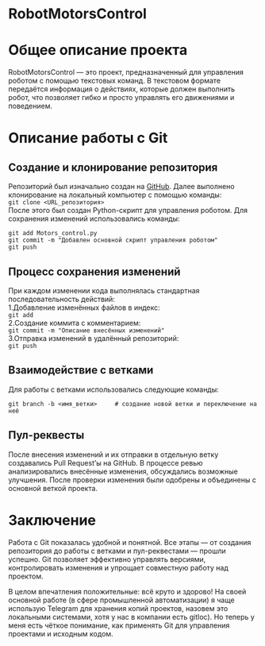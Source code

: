 # RobotMotorsControl

# **Общее описание проекта**

RobotMotorsControl — это проект, предназначенный для управления роботом с помощью текстовых команд. В текстовом формате передаётся информация о действиях, которые должен выполнить робот, что позволяет гибко и просто управлять его движениями и поведением.

# Описание работы с Git


## Создание и клонирование репозитория

Репозиторий был изначально создан на [GitHub](https://github.com/).
Далее выполнено клонирование на локальный компьютер с помощью команды:  
`git clone <URL_репозитория>`  
После этого был создан Python-скрипт для управления роботом. Для сохранения изменений использовались команды:   
```
git add Motors_control.py
git commit -m "Добавлен основной скрипт управления роботом"
git push
```    
## Процесс сохранения изменений   

При каждом изменении кода выполнялась стандартная последовательность действий:   
1.Добавление изменённых файлов в индекс:  
`git add`  
2.Создание коммита с комментарием:   
`git commit -m "Описание внесённых изменений"`   
3.Отправка изменений в удалённый репозиторий:   
`git push`

## Взаимодействие с ветками

Для работы с ветками использовались следующие команды:

`git branch -b <имя_ветки>     # создание новой ветки и переключение на неё`

## Пул-реквесты

После внесения изменений и их отправки в отдельную ветку создавались Pull Request’ы на GitHub.
В процессе ревью анализировались внесённые изменения, обсуждались возможные улучшения. После проверки изменения были одобрены и объединены с основной веткой проекта.

# Заключение

Работа с Git показалась удобной и понятной. Все этапы — от создания репозитория до работы с ветками и пул-реквестами — прошли успешно.
Git позволяет эффективно управлять версиями, контролировать изменения и упрощает совместную работу над проектом.

В целом впечатления положительные: всё круто и здорово!
На своей основной работе (в сфере промышленной автоматизации) я чаще использую Telegram для хранения копий проектов, назовем это локальными системами, хотя у нас в компании есть gitloc). Но теперь у меня есть чёткое понимание, как применять Git для управления проектами и исходным кодом.